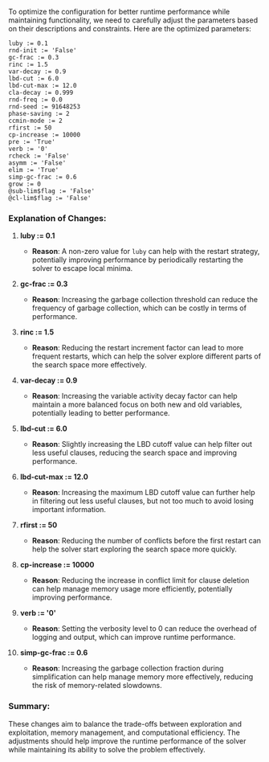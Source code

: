 To optimize the configuration for better runtime performance while maintaining functionality, we need to carefully adjust the parameters based on their descriptions and constraints. Here are the optimized parameters:

```plaintext
luby := 0.1
rnd-init := 'False'
gc-frac := 0.3
rinc := 1.5
var-decay := 0.9
lbd-cut := 6.0
lbd-cut-max := 12.0
cla-decay := 0.999
rnd-freq := 0.0
rnd-seed := 91648253
phase-saving := 2
ccmin-mode := 2
rfirst := 50
cp-increase := 10000
pre := 'True'
verb := '0'
rcheck := 'False'
asymm := 'False'
elim := 'True'
simp-gc-frac := 0.6
grow := 0
@sub-lim$flag := 'False'
@cl-lim$flag := 'False'
```

### Explanation of Changes:

1. **luby := 0.1**
   - **Reason**: A non-zero value for `luby` can help with the restart strategy, potentially improving performance by periodically restarting the solver to escape local minima.

2. **gc-frac := 0.3**
   - **Reason**: Increasing the garbage collection threshold can reduce the frequency of garbage collection, which can be costly in terms of performance.

3. **rinc := 1.5**
   - **Reason**: Reducing the restart increment factor can lead to more frequent restarts, which can help the solver explore different parts of the search space more effectively.

4. **var-decay := 0.9**
   - **Reason**: Increasing the variable activity decay factor can help maintain a more balanced focus on both new and old variables, potentially leading to better performance.

5. **lbd-cut := 6.0**
   - **Reason**: Slightly increasing the LBD cutoff value can help filter out less useful clauses, reducing the search space and improving performance.

6. **lbd-cut-max := 12.0**
   - **Reason**: Increasing the maximum LBD cutoff value can further help in filtering out less useful clauses, but not too much to avoid losing important information.

7. **rfirst := 50**
   - **Reason**: Reducing the number of conflicts before the first restart can help the solver start exploring the search space more quickly.

8. **cp-increase := 10000**
   - **Reason**: Reducing the increase in conflict limit for clause deletion can help manage memory usage more efficiently, potentially improving performance.

9. **verb := '0'**
   - **Reason**: Setting the verbosity level to 0 can reduce the overhead of logging and output, which can improve runtime performance.

10. **simp-gc-frac := 0.6**
    - **Reason**: Increasing the garbage collection fraction during simplification can help manage memory more effectively, reducing the risk of memory-related slowdowns.

### Summary:
These changes aim to balance the trade-offs between exploration and exploitation, memory management, and computational efficiency. The adjustments should help improve the runtime performance of the solver while maintaining its ability to solve the problem effectively.